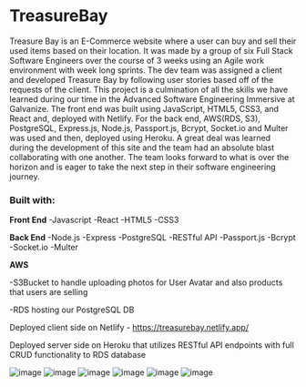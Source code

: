 # TreasureBay

Treasure Bay is an E-Commerce website where a user can buy and sell their used items based on their location. It was made by a group of six Full Stack Software Engineers over the course of 3 weeks using an Agile work environment with week long sprints. The dev team was assigned a client and developed Treasure Bay by following user stories based off of the requests of the client. This project is a culmination of all the skills we have learned during our time in the Advanced Software Engineering Immersive at Galvanize. The front end was built using JavaScript, HTML5, CSS3, and React and, deployed with Netlify. For the back end, AWS(RDS, S3), PostgreSQL, Express.js, Node.js, Passport.js, Bcrypt, Socket.io and Multer was used and then, deployed using Heroku. A great deal was learned during the development of this site and the team had an absolute blast collaborating with one another. The team looks forward to what is over the horizon and is eager to take the next step in their software engineering journey.


### Built with:

**Front End**
-Javascript
-React
-HTML5
-CSS3

**Back End** 
-Node.js
-Express
-PostgreSQL
-RESTful API
-Passport.js
-Bcrypt
-Socket.io
-Multer

**AWS**

-S3Bucket to handle uploading photos for User Avatar and also products that users are selling

-RDS hosting our PostgreSQL DB

Deployed client side on Netlify - https://treasurebay.netlify.app/

Deployed server side on Heroku that utilizes RESTful API endpoints with full CRUD functionality to RDS database



![image](https://user-images.githubusercontent.com/57576309/184940724-7fd541ab-1654-48bc-b72d-a575158308aa.png)
![image](https://user-images.githubusercontent.com/57576309/184942348-06811ff7-3922-47b9-be41-f720bf1b424f.png)
![image](https://user-images.githubusercontent.com/57576309/184941122-86e9a4db-9c1a-4b98-b559-a2464f868f7a.png)
![image](https://user-images.githubusercontent.com/57576309/184942955-9837fdea-8f8b-4288-8f1c-d34e49f77b99.png)
![image](https://user-images.githubusercontent.com/57576309/184941930-719b7011-7ad9-4cd2-9d8d-bb26516a7cf7.png)
![image](https://user-images.githubusercontent.com/57576309/184942649-66eda060-0856-48be-8168-e4f81d9670c6.png)


